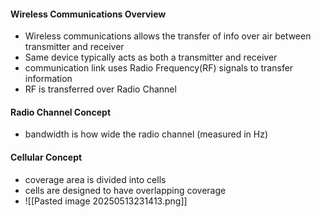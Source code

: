#### Wireless Communications Overview
- Wireless communications allows the transfer of info over air between transmitter and receiver
- Same device typically acts as both a transmitter and receiver
- communication link uses Radio Frequency(RF) signals to transfer information
- RF is transferred over Radio Channel

#### Radio Channel Concept
- bandwidth is how wide the radio channel (measured in Hz)

#### Cellular Concept
- coverage area is divided into cells
- cells are designed to have overlapping coverage
- ![[Pasted image 20250513231413.png]]